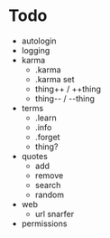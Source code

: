 # Todo

- autologin
- logging
- karma
  - .karma
  - .karma set
  - thing++ / ++thing
  - thing-- / --thing
- terms
  - .learn
  - .info
  - .forget
  - thing?
- quotes
  - add
  - remove
  - search
  - random
- web
  - url snarfer
- permissions
